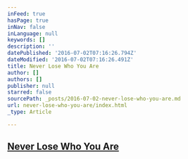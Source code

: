 ```yaml
---
inFeed: true
hasPage: true
inNav: false
inLanguage: null
keywords: []
description: ''
datePublished: '2016-07-02T07:16:26.794Z'
dateModified: '2016-07-02T07:16:26.491Z'
title: Never Lose Who You Are
author: []
authors: []
publisher: null
starred: false
sourcePath: _posts/2016-07-02-never-lose-who-you-are.md
url: never-lose-who-you-are/index.html
_type: Article

---
```

## [Never Lose Who You Are][0]

[0]: https://www.reverbnation.com/steadfast/song/4059124-never-lose-who-you-are